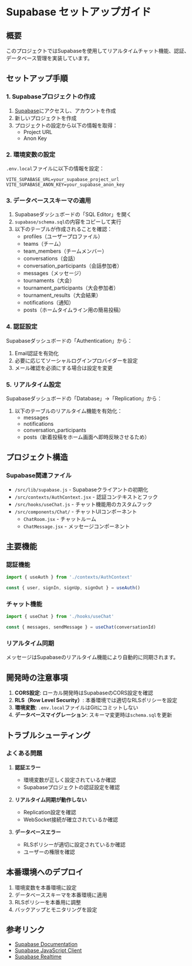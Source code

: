 # Supabase セットアップガイド

## 概要
このプロジェクトではSupabaseを使用してリアルタイムチャット機能、認証、データベース管理を実装しています。

## セットアップ手順

### 1. Supabaseプロジェクトの作成

1. [Supabase](https://supabase.com)にアクセスし、アカウントを作成
2. 新しいプロジェクトを作成
3. プロジェクトの設定から以下の情報を取得：
   - Project URL
   - Anon Key

### 2. 環境変数の設定

`.env.local`ファイルに以下の情報を設定：

```env
VITE_SUPABASE_URL=your_supabase_project_url
VITE_SUPABASE_ANON_KEY=your_supabase_anon_key
```

### 3. データベーススキーマの適用

1. Supabaseダッシュボードの「SQL Editor」を開く
2. `supabase/schema.sql`の内容をコピーして実行
3. 以下のテーブルが作成されることを確認：
   - profiles（ユーザープロファイル）
   - teams（チーム）
   - team_members（チームメンバー）
   - conversations（会話）
   - conversation_participants（会話参加者）
   - messages（メッセージ）
   - tournaments（大会）
   - tournament_participants（大会参加者）
   - tournament_results（大会結果）
   - notifications（通知）
   - posts（ホームタイムライン用の簡易投稿）

### 4. 認証設定

Supabaseダッシュボードの「Authentication」から：

1. Email認証を有効化
2. 必要に応じてソーシャルログインプロバイダーを設定
3. メール確認を必須にする場合は設定を変更

### 5. リアルタイム設定

Supabaseダッシュボードの「Database」→「Replication」から：

1. 以下のテーブルのリアルタイム機能を有効化：
   - messages
   - notifications
   - conversation_participants
   - posts（新着投稿をホーム画面へ即時反映させるため）

## プロジェクト構造

### Supabase関連ファイル

- `/src/lib/supabase.js` - Supabaseクライアントの初期化
- `/src/contexts/AuthContext.jsx` - 認証コンテキストとフック
- `/src/hooks/useChat.js` - チャット機能用のカスタムフック
- `/src/components/Chat/` - チャットUIコンポーネント
  - `ChatRoom.jsx` - チャットルーム
  - `ChatMessage.jsx` - メッセージコンポーネント

## 主要機能

### 認証機能

```javascript
import { useAuth } from './contexts/AuthContext'

const { user, signIn, signUp, signOut } = useAuth()
```

### チャット機能

```javascript
import { useChat } from './hooks/useChat'

const { messages, sendMessage } = useChat(conversationId)
```

### リアルタイム同期

メッセージはSupabaseのリアルタイム機能により自動的に同期されます。

## 開発時の注意事項

1. **CORS設定**: ローカル開発時はSupabaseのCORS設定を確認
2. **RLS（Row Level Security）**: 本番環境では適切なRLSポリシーを設定
3. **環境変数**: `.env.local`ファイルはGitにコミットしない
4. **データベースマイグレーション**: スキーマ変更時は`schema.sql`を更新

## トラブルシューティング

### よくある問題

1. **認証エラー**
   - 環境変数が正しく設定されているか確認
   - Supabaseプロジェクトの認証設定を確認

2. **リアルタイム同期が動作しない**
   - Replication設定を確認
   - WebSocket接続が確立されているか確認

3. **データベースエラー**
   - RLSポリシーが適切に設定されているか確認
   - ユーザーの権限を確認

## 本番環境へのデプロイ

1. 環境変数を本番環境に設定
2. データベーススキーマを本番環境に適用
3. RLSポリシーを本番用に調整
4. バックアップとモニタリングを設定

## 参考リンク

- [Supabase Documentation](https://supabase.com/docs)
- [Supabase JavaScript Client](https://supabase.com/docs/reference/javascript)
- [Supabase Realtime](https://supabase.com/docs/guides/realtime)

